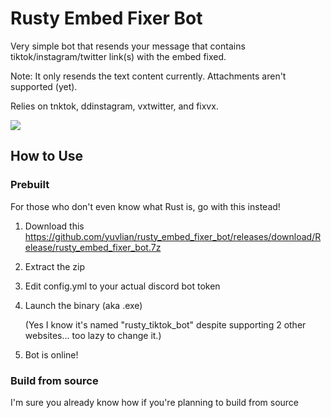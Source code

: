 # Rusty Embed Fixer Bot
Very simple bot that resends your message that contains tiktok/instagram/twitter link(s) with the embed fixed. 

Note: It only resends the text content currently. Attachments aren't supported (yet).

Relies on tnktok, ddinstagram, vxtwitter, and fixvx.

![](https://raw.githubusercontent.com/yuvlian/yuvlian.github.io/main/rustembedbot.PNG)
## How to Use
### Prebuilt
For those who don't even know what Rust is, go with this instead!
1. Download this https://github.com/yuvlian/rusty_embed_fixer_bot/releases/download/Release/rusty_embed_fixer_bot.7z
2. Extract the zip
3. Edit config.yml to your actual discord bot token
4. Launch the binary (aka .exe)

   (Yes I know it's named "rusty_tiktok_bot" despite supporting 2 other websites... too lazy to change it.)
6. Bot is online!

### Build from source
I'm sure you already know how if you're planning to build from source
